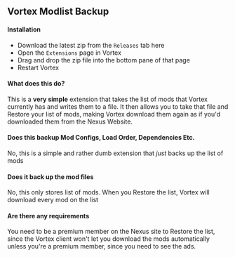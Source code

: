 ## Vortex Modlist Backup

#### Installation
 * Download the latest zip from the `Releases` tab here
 * Open the `Extensions` page in Vortex
 * Drag and drop the zip file into the bottom pane of that page
 * Restart Vortex

#### What does this do?
This is a **very simple** extension that takes the list of mods that Vortex currently has and writes them to a file.
It then allows you to take that file and Restore your list of mods, making Vortex download them again as if you'd 
downloaded them from the Nexus Website.

#### Does this backup Mod Configs, Load Order, Dependencies Etc.
No, this is a simple and rather dumb extension that *just* backs up the list of mods

#### Does it back up the mod files
No, this only stores list of mods. When you Restore the list, Vortex will download every mod on the list

#### Are there any requirements
You need to be a premium member on the Nexus site to Restore the list, since the Vortex client won't let you 
download the mods automatically unless you're a premium member, since you need to see the ads.
